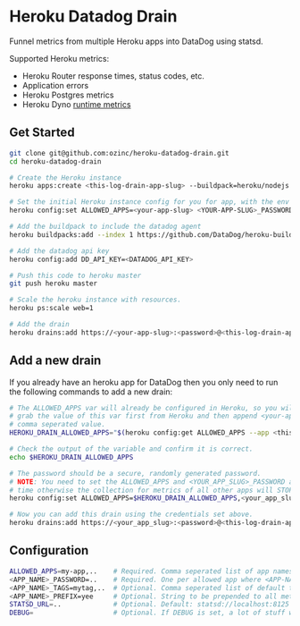 # Heroku Datadog Drain

Funnel metrics from multiple Heroku apps into DataDog using statsd.


Supported Heroku metrics:
- Heroku Router response times, status codes, etc.
- Application errors
- Heroku Postgres metrics
- Heroku Dyno [runtime metrics](https://devcenter.heroku.com/articles/log-runtime-metrics)

## Get Started
```bash
git clone git@github.com:ozinc/heroku-datadog-drain.git
cd heroku-datadog-drain

# Create the Heroku instance
heroku apps:create <this-log-drain-app-slug> --buildpack=heroku/nodejs

# Set the initial Heroku instance config for you for app, with the env var key as uppercase
heroku config:set ALLOWED_APPS=<your-app-slug> <YOUR-APP-SLUG>_PASSWORD=<password>

# Add the buildpack to include the datadog agent
heroku buildpacks:add --index 1 https://github.com/DataDog/heroku-buildpack-datadog.git

# Add the datadog api key
heroku config:add DD_API_KEY=<DATADOG_API_KEY>

# Push this code to heroku master
git push heroku master

# Scale the heroku instance with resources.
heroku ps:scale web=1

# Add the drain
heroku drains:add https://<your-app-slug>:<password>@<this-log-drain-app-slug>.herokuapp.com/ --app <your-app-slug>
```

## Add a new drain

If you already have an heroku app for DataDog then you only need to run the
following commands to add a new drain:

```bash
# The ALLOWED_APPS var will already be configured in Heroku, so you will need to
# grab the value of this var first from Heroku and then append <your-app-slug> as another
# comma seperated value.
HEROKU_DRAIN_ALLOWED_APPS="$(heroku config:get ALLOWED_APPS --app <this-log-drain-app-slug>)"

# Check the output of the variable and confirm it is correct.
echo $HEROKU_DRAIN_ALLOWED_APPS

# The password should be a secure, randomly generated password.
# NOTE: You need to set the ALLOWED_APPS and <YOUR_APP_SLUG>_PASSWORD at the same
# time otherwise the collection for metrics of all other apps will STOP.
heroku config:set ALLOWED_APPS=$HEROKU_DRAIN_ALLOWED_APPS,<your_app_slug> <YOUR_APP_SLUG>_PASSWORD=<password> --app <this-log-drain-app-slug>

# Now you can add this drain using the credentials set above.
heroku drains:add https://<your_app_slug>:<password>@<this-log-drain-app-slug>.herokuapp.com/ --app <your-app-slug>
```

## Configuration
```bash
ALLOWED_APPS=my-app,..    # Required. Comma seperated list of app names
<APP_NAME>_PASSWORD=..    # Required. One per allowed app where <APP-NAME> corresponds to an app name from ALLOWED_APPS
<APP_NAME>_TAGS=mytag,..  # Optional. Comma seperated list of default tags for each app
<APP_NAME>_PREFIX=yee     # Optional. String to be prepended to all metrics from a given app
STATSD_URL=..             # Optional. Default: statsd://localhost:8125
DEBUG=                    # Optional. If DEBUG is set, a lot of stuff will be logged :)
```
